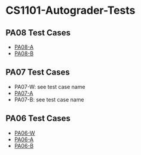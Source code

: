 # CS1101-Autograder-Tests

## PA08 Test Cases
- [PA08-A](./PA08/PA08-A.md)
- [PA08-B](./PA08/PA08-B.md)

## PA07 Test Cases
- PA07-W: see test case name
- [PA07-A](./PA07/PA07-A.md)
- PA07-B: see test case name

## PA06 Test Cases
- [PA06-W](./PA06/PA06-W.md)
- [PA06-A](./PA06/PA06-A.md)
- [PA06-B](./PA06/PA06-B.md)